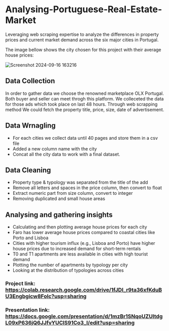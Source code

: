 # Analysing-Portuguese-Real-Estate-Market
Leveraging web scraping expertise to analyze the differences in property prices and current market demand across the six major cities in Portugal.

The image bellow shows the city chosen for this project with their average house prices: 

![Screenshot 2024-09-16 163216](https://github.com/user-attachments/assets/0010522b-bbab-4530-80c1-7c81ceda67f6)
## Data Collection 
In order to gather data we choose the renowned marketplace OLX Portugal. Both buyer and seller can meet throgh this platform. We colleceted the data for those ads which took place on last 48 hours. 
Through web scrapping method We could fetch the property title, price, size, date of advertisement.

## Data Wrnagling
- For each cities we collect data until 40 pages and store them in a csv file
- Added a new column name with the city
- Concat all the city data to work with a final dataset.

## Data Cleaning
- Property type & typology was separated from the title of the add
- Remove all letters and spaces in the price column, then convert to float
- Extract numeric part from size column, convert to integer
- Removing duplicated and small house areas

## Analysing and gathering insights
- Calculating and then plotting average house prices for each city
- Faro has lower average house prices compared to coastal cities like Porto and Lisboa
- Cities with higher tourism influx (e.g., Lisboa and Porto) have higher house prices due to increased demand for short-term rentals
- T0 and T1 apartments are less available in cities with high tourist demand
- Plotting the number of apartments by typology per city
- Looking at the distribution of typologies across cities


### Project link: https://colab.research.google.com/drive/1fJDI_r9ta36xfKduBU3Engbgicw8Folc?usp=sharing
### Presentation link: https://docs.google.com/presentation/d/1mzBr1SNqoUZUItdgL09xP636jQ6JJfvYUCIS91Co3_I/edit?usp=sharing
